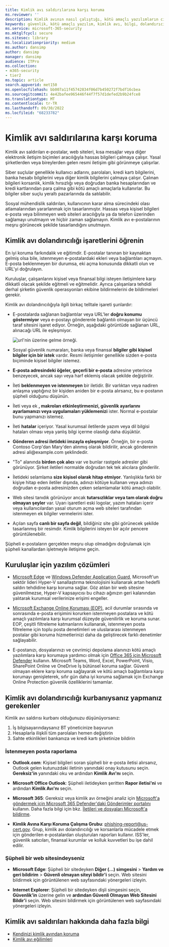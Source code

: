 ```yaml
---
title: Kimlik avı saldırılarına karşı koruma
ms.reviewer: ''
description: Kimlik avının nasıl çalıştığı, kötü amaçlı yazılımların cihazlarınıza nasıl çalıştığı ve kendinizi korumak için neler yapabileceğiniz hakkında bilgi edinin
keywords: güvenlik, kötü amaçlı yazılım, kimlik avı, bilgi, dolandırıcılık, sosyal mühendislik, yem, yem, koruma, eğilimler, hedefli saldırı
ms.service: microsoft-365-security
ms.mktglfcycl: secure
ms.sitesec: library
ms.localizationpriority: medium
ms.author: dansimp
author: dansimp
manager: dansimp
audience: ITPro
ms.collection:
- m365-security
- tier2
ms.topic: article
search.appverid: met150
ms.openlocfilehash: bb007a11f45742834f06d7b450272f7bdf16cbea
ms.sourcegitcommit: 4e42bafee965446f44f7f57d1defed2b9b24fce8
ms.translationtype: MT
ms.contentlocale: tr-TR
ms.lasthandoff: 09/30/2022
ms.locfileid: "68233782"
---
```

# <a name="how-to-protect-against-phishing-attacks"></a>Kimlik avı saldırılarına karşı koruma

Kimlik avı saldırıları e-postalar, web siteleri, kısa mesajlar veya diğer elektronik iletişim biçimleri aracılığıyla hassas bilgileri çalmaya çalışır. Yasal şirketlerden veya bireylerden gelen resmi iletişim gibi görünmeye çalışırlar.

Siber suçlular genellikle kullanıcı adlarını, parolaları, kredi kartı bilgilerini, banka hesabı bilgilerini veya diğer kimlik bilgilerini çalmaya çalışır. Çalınan bilgileri korsanlık, kimlik hırsızlığı veya doğrudan banka hesaplarından ve kredi kartlarından para çalma gibi kötü amaçlı amaçlarla kullanırlar. Bu bilgiler siber suçlu yeraltı pazarlarında da satılabilir.

Sosyal mühendislik saldırıları, kullanıcının karar alma sürecindeki olası atlamalarından yararlanmak için tasarlanmıştır. Hassas veya kişisel bilgileri e-posta veya bilinmeyen web siteleri aracılığıyla ya da telefon üzerinden sağlamayı unutmayın ve hiçbir zaman sağlamayın. Kimlik avı e-postalarının meşru görünecek şekilde tasarlandığını unutmayın.

## <a name="learn-the-signs-of-a-phishing-scam"></a>Kimlik avı dolandırıcılığı işaretlerini öğrenin

En iyi koruma farkındalık ve eğitimdir. E-postalar tanınan bir kaynaktan gelmiş olsa bile, istenmeyen e-postalardaki ekleri veya bağlantıları açmayın. E-posta beklenmeyen bir durumsa, eki açma konusunda dikkatli olun ve URL'yi doğrulayın.

Kuruluşlar, çalışanlarını kişisel veya finansal bilgi isteyen iletişimlere karşı dikkatli olacak şekilde eğitmeli ve eğitmelidir. Ayrıca çalışanlara tehdidi derhal şirketin güvenlik operasyonları ekibine bildirmelerini de bildirmeleri gerekir.

Kimlik avı dolandırıcılığıyla ilgili birkaç telltale işareti şunlardır:

* E-postalarda sağlanan bağlantılar veya URL'ler **doğru konumu göstermiyor** veya e-postayı gönderenle bağlantılı olmayan bir üçüncü taraf sitesini işaret ediyor. Örneğin, aşağıdaki görüntüde sağlanan URL, alınacağı URL ile eşleşmiyor.

    ![url'nin üzerine gelme örneği.](../../media/security-intelligence-images/url-hover.png)

* Sosyal güvenlik numaraları, banka veya finansal **bilgiler gibi kişisel bilgiler için bir istek** vardır. Resmi iletişimler genellikle sizden e-posta biçiminde kişisel bilgiler istemez.

* **E-posta adresindeki öğeler, geçerli bir e-posta** adresine yeterince benzeyecek, ancak sayı veya harf eklemiş olacak şekilde değiştirilir.

* İleti **beklenmeyen ve istenmeyen** bir iletidir. Bir varlıktan veya nadiren anlaşma yaptığınız bir kişiden aniden bir e-posta alırsanız, bu e-postanın şüpheli olduğunu düşünün.

* İleti veya ek **, makroları etkinleştirmenizi, güvenlik ayarlarını ayarlamanızı veya uygulamaları yüklemenizi** ister. Normal e-postalar bunu yapmanızı istemez.

* İleti **hatalar** içeriyor. Yasal kurumsal iletilerde yazım veya dil bilgisi hataları olması veya yanlış bilgi içerme olasılığı daha düşüktür.

* **Gönderen adresi iletideki imzayla eşleşmiyor**. Örneğin, bir e-posta Contoso Corp'dan Mary'den alınmış olarak bildirilir, ancak gönderenin adresi ali<span></span>@example.com şeklindedir.

* "To" alanında **birden çok alıcı** var ve bunlar rastgele adresler gibi görünüyor. Şirket iletileri normalde doğrudan tek tek alıcılara gönderilir.

* İletideki selamlama **size kişisel olarak hitap etmiyor**. Yanlışlıkla farklı bir kişiye hitap eden iletiler dışında, adınızı kötüye kullanan veya adınızı doğrudan e-posta adresinizden çeken selamlamalar kötü amaçlı olabilir.

* Web sitesi tanıdık görünüyor ancak **tutarsızlıklar veya tam olarak doğru olmayan şeyler** var. Uyarı işaretleri eski logolar, yazım hataları içerir veya kullanıcılardan yasal oturum açma web siteleri tarafından istenmeyen ek bilgiler vermelerini ister.

* Açılan sayfa **canlı bir sayfa değil**, bildiğiniz site gibi görünecek şekilde tasarlanmış bir resimdir. Kimlik bilgilerini isteyen bir açılır pencere görüntülenebilir.

Şüpheli e-postaların gerçekten meşru olup olmadığını doğrulamak için şüpheli kanallardan işletmeyle iletişime geçin.

## <a name="software-solutions-for-organizations"></a>Kuruluşlar için yazılım çözümleri

* [Microsoft Edge](/microsoft-edge/deploy/index) ve [Windows Defender Application Guard](/windows/security/microsoft-defender-application-guard/md-app-guard-overview.md), Microsoft'un sektör lideri Hyper-V sanallaştırma teknolojisini kullanarak artan hedefli saldırı tehdidine karşı koruma sağlar. Göz atılan bir web sitesine güvenilmezse, Hyper-V kapsayıcısı bu cihazı ağınızın geri kalanından yalıtarak kurumsal verilerinize erişimi engeller.

* [Microsoft Exchange Online Koruması (EOP),](https://products.office.com/exchange/exchange-email-security-spam-protection) acil durumlar sırasında ve sonrasında e-posta erişimini korurken istenmeyen postalara ve kötü amaçlı yazılımlara karşı kurumsal düzeyde güvenilirlik ve koruma sunar.  EOP, çeşitli filtreleme katmanlarını kullanarak, istenmeyen posta filtreleme için toplu posta denetimleri ve uluslararası istenmeyen postalar gibi koruma hizmetlerinizi daha da geliştirecek farklı denetimler sağlayabilir.

* E-postanızı, dosyalarınızı ve çevrimiçi depolama alanınızı kötü amaçlı yazılımlara karşı korumaya yardımcı olmak için [Office 365 için Microsoft Defender](https://products.office.com/exchange/online-email-threat-protection?ocid=cx-blog-mmpc) kullanın. Microsoft Teams, Word, Excel, PowerPoint, Visio, SharePoint Online ve OneDrive İş bütünsel koruma sağlar. Güvenli olmayan eklere karşı koruma sağlayarak ve kötü amaçlı bağlantılara karşı korumayı genişleterek, sıfır gün daha iyi koruma sağlamak için Exchange Online Protection güvenlik özelliklerini tamamlar.

## <a name="what-to-do-if-youve-been-a-victim-of-a-phishing-scam"></a>Kimlik avı dolandırıcılığı kurbanıysanız yapmanız gerekenler

Kimlik avı saldırısı kurbanı olduğunuzu düşünüyorsanız:

1. İş bilgisayarındaysanız BT yöneticinize başvurun
2. Hesaplarla ilişkili tüm parolaları hemen değiştirin
3. Sahte etkinlikleri bankanıza ve kredi kartı şirketinize bildirin

### <a name="reporting-spam"></a>İstenmeyen posta raporlama

- **Outlook.com**: Kişisel bilgileri soran şüpheli bir e-posta iletisi alırsanız, Outlook gelen kutunuzdaki iletinin yanındaki onay kutusunu seçin. **Gereksiz'in** yanındaki oku ve ardından **Kimlik Avı'nı** seçin.

- **Microsoft Office Outlook**: Şüpheli iletideyken şeritten **Rapor iletisi'ni** ve ardından **Kimlik Avı'nı** seçin.

- **Microsoft 365**: Gereksiz veya kimlik avı örneğini analiz için [Microsoft'a göndermek için Microsoft 365 Defender'daki Gönderimler portalını](/microsoft-365/security/office-365-security/report-junk-email-messages-to-microsoft) kullanın. Daha fazla bilgi için bkz. [İletileri ve dosyaları Microsoft'a bildirme](/microsoft-365/security/office-365-security/report-junk-email-messages-to-microsoft).

- **Kimlik Avına Karşı Koruma Çalışma Grubu**: phishing-report@us-cert.gov. Grup, kimlik avı dolandırıcılığı ve korsanlarla mücadele etmek için gönderilen e-postalardan oluşturulan raporları kullanır. ISS'ler, güvenlik satıcıları, finansal kurumlar ve kolluk kuvvetleri bu işe dahil edilir.

### <a name="if-youre-on-a-suspicious-website"></a>Şüpheli bir web sitesindeyseniz

- **Microsoft Edge**: Şüpheli bir sitedeyken **Diğer (...) simgesini** > **Yardım ve geri bildirim** > **Güvenli olmayan siteyi bildir'i** seçin. Web sitesini bildirmek için görüntülenen web sayfasındaki yönergeleri izleyin.

- **Internet Explorer**: Şüpheli bir sitedeyken dişli simgesini seçin, **Güvenlik'in** üzerine gelin ve **ardından Güvenli Olmayan Web Sitesini Bildir'i** seçin. Web sitesini bildirmek için görüntülenen web sayfasındaki yönergeleri izleyin.

## <a name="more-information-about-phishing-attacks"></a>Kimlik avı saldırıları hakkında daha fazla bilgi

- [Kendinizi kimlik avından koruma](https://support.microsoft.com/help/4033787/windows-protect-yourself-from-phishing)
- [Kimlik avı eğilimleri](phishing-trends.md)
